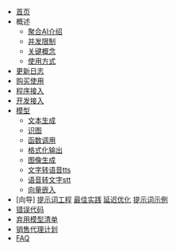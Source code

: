 <!-- docs/_sidebar.md -->
* [首页](/ "聚合AI文档")
* 概述
    * [聚合AI介绍](cn/Overview/About "聚合AI介绍")
    * [并发限制]()
    * [关键概念]()
    * [使用方式]()
* [更新日志](cn/ChangeLog.md)
* [购买使用]()
* [程序接入]()
* [开发接入]()
* [模型]()
    * [文本生成]()
    * [识图]()
    * [函数调用]()
    * [格式化输出]()
    * [图像生成]()
    * [文字转语音tts]()
    * [语音转文字stt]()
    * [向量嵌入]()
* [向导]
	[提示词工程]()
	[最佳实践]()
	[延迟优化]()
	[提示词示例]()
* [错误代码]()
* [弃用模型清单]()
* [销售代理计划]()
* [FAQ]()

